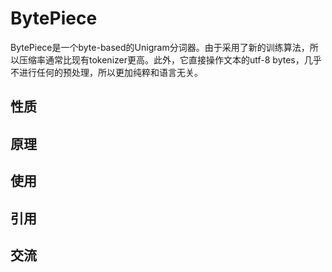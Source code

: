 # BytePiece
BytePiece是一个byte-based的Unigram分词器。由于采用了新的训练算法，所以压缩率通常比现有tokenizer更高。此外，它直接操作文本的utf-8 bytes，几乎不进行任何的预处理，所以更加纯粹和语言无关。

## 性质

## 原理

## 使用

## 引用

## 交流
